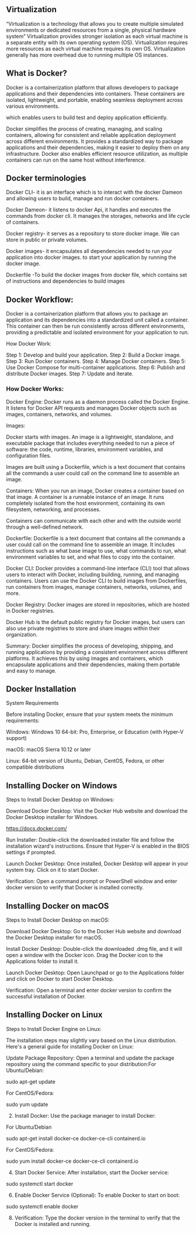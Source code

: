 ## Virtualization

“Virtualization is a technology that allows you to create multiple simulated environments or dedicated resources from a single, physical hardware system” 
Virtualization provides stronger isolation as each virtual machine is a separate entity with its own operating system (OS).
Virtualization requires more resources as each virtual machine requires its own OS.
Virtualization generally has more overhead due to running multiple OS instances. 

## What is Docker?

Docker is a containerization platform that allows developers to package applications and their dependencies into containers. These containers are isolated, lightweight, and portable, enabling seamless deployment across various environments.

which enables users to build test and deploy application efficiently.

Docker simplifies the process of creating, managing, and scaling containers, allowing for consistent and reliable application deployment across different environments.
It provides a standardized way to package applications and their dependencies, making it easier to deploy them on any infrastructure.
Docker also enables efficient resource utilization, as multiple containers can run on the same host without interference.

## Docker terminologies

Docker CLI- it is an interface which is to interact with the docker Dameon and allowing users to build, manage and run docker containers.

Docker Dameon- it listens to docker Api, it handles and executes the commands from docker cli. It manages the storages, networks and life cycle of containers.

Docker registry- it serves as a repository to store docker image. We can store in public or private volumes.

Docker images- it encapsulates all dependencies needed to run your application into docker images. to start your application by running the docker image.

Dockerfile -To build the docker images from docker file, which contains set of instructions and dependencies to build images


## Docker Workflow:
Docker is a containerization platform that allows you to package an application and its dependencies into a standardized unit called a container.
This container can then be run consistently across different environments, providing a predictable and isolated environment for your application to run.

How Docker Work:

Step 1: Develop and build your application.
Step 2: Build a Docker image.
Step 3: Run Docker containers.
Step 4: Manage Docker containers.
Step 5: Use Docker Compose for multi-container applications.
Step 6: Publish and distribute Docker images.
Step 7: Update and iterate.


### How Docker Works:

Docker Engine:
Docker runs as a daemon process called the Docker Engine. It listens for Docker API requests and manages Docker objects such as images, containers, networks, and volumes.

Images:

Docker starts with images. An image is a lightweight, standalone, and executable package that includes everything needed to run a piece of software: the code, runtime, libraries, environment variables, and configuration files.

Images are built using a Dockerfile, which is a text document that contains all the commands a user could call on the command line to assemble an image.

Containers:
When you run an image, Docker creates a container based on that image.
A container is a runnable instance of an image. It runs completely isolated from the host environment, containing its own filesystem, networking, and processes.

Containers can communicate with each other and with the outside world through a well-defined network.

Dockerfile:
Dockerfile is a text document that contains all the commands a user could call on the command line to assemble an image.
It includes instructions such as what base image to use, what commands to run, what environment variables to set, and what files to copy into the container.

Docker CLI:
Docker provides a command-line interface (CLI) tool that allows users to interact with Docker, including building, running, and managing containers.
Users can use the Docker CLI to build images from Dockerfiles, run containers from images, manage containers, networks, volumes, and more.

Docker Registry:
Docker images are stored in repositories, which are hosted in Docker registries.

Docker Hub is the default public registry for Docker images, but users can also use private registries to store and share images within their organization.

Summary:
Docker simplifies the process of developing, shipping, and running applications by providing a consistent environment across different platforms. It achieves this by using images and containers, which encapsulate applications and their dependencies, making them portable and easy to manage.


## Docker Installation
System Requirements

Before installing Docker, ensure that your system meets the minimum requirements:

Windows: Windows 10 64-bit: Pro, Enterprise, or Education (with Hyper-V support)

macOS: macOS Sierra 10.12 or later

Linux: 64-bit version of Ubuntu, Debian, CentOS, Fedora, or other compatible distributions

## Installing Docker on Windows

Steps to Install Docker Desktop on Windows:

Download Docker Desktop: Visit the Docker Hub website and download the Docker Desktop installer for Windows.

https://docs.docker.com/

Run Installer: Double-click the downloaded installer file and follow the installation wizard's instructions. Ensure that Hyper-V is enabled in the BIOS settings if prompted.

Launch Docker Desktop: Once installed, Docker Desktop will appear in your system tray. Click on it to start Docker.

Verification: Open a command prompt or PowerShell window and enter docker version to verify that Docker is installed correctly.

## Installing Docker on macOS

Steps to Install Docker Desktop on macOS:

Download Docker Desktop: Go to the Docker Hub website and download the Docker Desktop installer for macOS.

Install Docker Desktop: Double-click the downloaded .dmg file, and it will open a window with the Docker icon. Drag the Docker icon to the Applications folder to install it.

Launch Docker Desktop: Open Launchpad or go to the Applications folder and click on Docker to start Docker Desktop.

Verification: Open a terminal and enter docker version to confirm the successful installation of Docker.

## Installing Docker on Linux

Steps to Install Docker Engine on Linux:

The installation steps may slightly vary based on the Linux distribution. Here's a general guide for installing Docker on Linux:

Update Package Repository: Open a terminal and update the package repository using the command specific to your distribution:For Ubuntu/Debian:

sudo apt-get update

For CentOS/Fedora:

sudo yum update

2. Install Docker: Use the package manager to install Docker:
   
For Ubuntu/Debian

sudo apt-get install docker-ce docker-ce-cli containerd.io

 For CentOS/Fedora:
 
sudo yum install docker-ce docker-ce-cli containerd.io

4. Start Docker Service: After installation, start the Docker service:
   
sudo systemctl start docker

6. Enable Docker Service (Optional): To enable Docker to start on boot:
   
sudo systemctl enable docker

8. Verification: Type the docker version in the terminal to verify that the Docker is installed and running.
